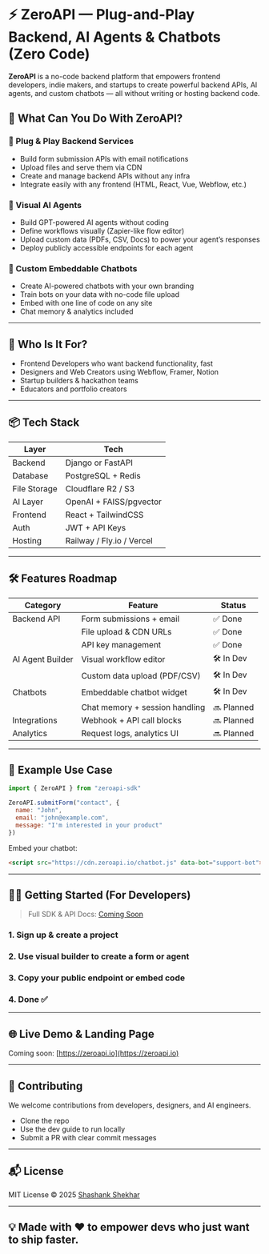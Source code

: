 # ⚡️ ZeroAPI — Plug-and-Play Backend, AI Agents & Chatbots (Zero Code)

**ZeroAPI** is a no-code backend platform that empowers frontend developers, indie makers, and startups to create powerful backend APIs, AI agents, and custom chatbots — all without writing or hosting backend code.

## 🚀 What Can You Do With ZeroAPI?

### 🔧 Plug & Play Backend Services
- Build form submission APIs with email notifications
- Upload files and serve them via CDN
- Create and manage backend APIs without any infra
- Integrate easily with any frontend (HTML, React, Vue, Webflow, etc.)

### 🤖 Visual AI Agents
- Build GPT-powered AI agents without coding
- Define workflows visually (Zapier-like flow editor)
- Upload custom data (PDFs, CSV, Docs) to power your agent’s responses
- Deploy publicly accessible endpoints for each agent

### 💬 Custom Embeddable Chatbots
- Create AI-powered chatbots with your own branding
- Train bots on your data with no-code file upload
- Embed with one line of code on any site
- Chat memory & analytics included

---

## 🎯 Who Is It For?

- Frontend Developers who want backend functionality, fast
- Designers and Web Creators using Webflow, Framer, Notion
- Startup builders & hackathon teams
- Educators and portfolio creators

---

## 📦 Tech Stack

| Layer        | Tech                          |
|--------------|-------------------------------|
| Backend      | Django or FastAPI             |
| Database     | PostgreSQL + Redis            |
| File Storage | Cloudflare R2 / S3            |
| AI Layer     | OpenAI + FAISS/pgvector       |
| Frontend     | React + TailwindCSS           |
| Auth         | JWT + API Keys                |
| Hosting      | Railway / Fly.io / Vercel     |

---

## 🛠️ Features Roadmap

| Category         | Feature                            | Status     |
|------------------|-------------------------------------|------------|
| Backend API      | Form submissions + email            | ✅ Done     |
|                  | File upload & CDN URLs              | ✅ Done     |
|                  | API key management                  | ✅ Done     |
| AI Agent Builder | Visual workflow editor              | 🛠️ In Dev   |
|                  | Custom data upload (PDF/CSV)        | 🛠️ In Dev   |
| Chatbots         | Embeddable chatbot widget           | 🛠️ In Dev   |
|                  | Chat memory + session handling      | 🔜 Planned  |
| Integrations     | Webhook + API call blocks           | 🔜 Planned  |
| Analytics        | Request logs, analytics UI          | 🔜 Planned  |

---

## 📂 Example Use Case

```js
import { ZeroAPI } from "zeroapi-sdk"

ZeroAPI.submitForm("contact", {
  name: "John",
  email: "john@example.com",
  message: "I'm interested in your product"
})
```

Embed your chatbot:
```html
<script src="https://cdn.zeroapi.io/chatbot.js" data-bot="support-bot"></script>
```

---

## 🧑‍💻 Getting Started (For Developers)

> Full SDK & API Docs: [Coming Soon](https://zeroapi.io)

### 1. Sign up & create a project  
### 2. Use visual builder to create a form or agent  
### 3. Copy your public endpoint or embed code  
### 4. Done ✅

---

## 🌐 Live Demo & Landing Page

Coming soon: [https://zeroapi.io](https://zeroapi.io)

---

## 🤝 Contributing

We welcome contributions from developers, designers, and AI engineers.

- Clone the repo
- Use the dev guide to run locally
- Submit a PR with clear commit messages

---

## 📬 License

MIT License © 2025 [Shashank Shekhar](https://github.com/shashank-shekhar)

---

## 💡 Made with ❤️ to empower devs who just want to ship faster.
